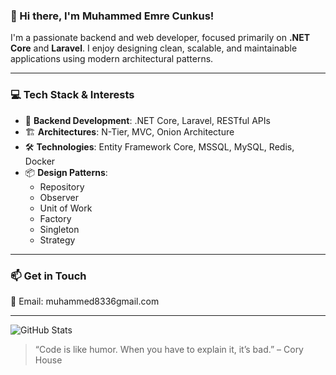 ### 👋 Hi there, I'm Muhammed Emre Cunkus!

I'm a passionate backend and web developer, focused primarily on **.NET Core** and **Laravel**. I enjoy designing clean, scalable, and maintainable applications using modern architectural patterns.

---

### 💻 Tech Stack & Interests

- 🧩 **Backend Development**: .NET Core, Laravel, RESTful APIs
- 🏗️ **Architectures**: N-Tier, MVC, Onion Architecture
- 🛠️ **Technologies**: Entity Framework Core, MSSQL, MySQL, Redis, Docker
- 📦 **Design Patterns**:
  - Repository
  - Observer
  - Unit of Work
  - Factory
  - Singleton
  - Strategy

---

### 📫 Get in Touch

📧 Email: muhammed8336gmail.com  

---
![GitHub Stats](https://github-readme-stats.vercel.app/api?username=emrecunkus&show_icons=true&theme=dark)

> “Code is like humor. When you have to explain it, it’s bad.” – Cory House
